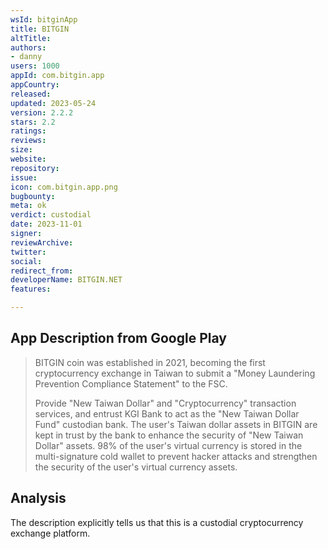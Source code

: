 ```yaml
---
wsId: bitginApp
title: BITGIN
altTitle: 
authors:
- danny
users: 1000
appId: com.bitgin.app
appCountry: 
released: 
updated: 2023-05-24
version: 2.2.2
stars: 2.2
ratings: 
reviews: 
size: 
website: 
repository: 
issue: 
icon: com.bitgin.app.png
bugbounty: 
meta: ok
verdict: custodial
date: 2023-11-01
signer: 
reviewArchive: 
twitter: 
social: 
redirect_from: 
developerName: BITGIN.NET
features: 

---
```


## App Description from Google Play

> BITGIN coin was established in 2021, becoming the first cryptocurrency exchange in Taiwan to submit a "Money Laundering Prevention Compliance Statement" to the FSC.
>
> Provide "New Taiwan Dollar" and "Cryptocurrency" transaction services, and entrust KGI Bank to act as the "New Taiwan Dollar Fund" custodian bank. The user's Taiwan dollar assets in BITGIN are kept in trust by the bank to enhance the security of "New Taiwan Dollar" assets. 98% of the user's virtual currency is stored in the multi-signature cold wallet to prevent hacker attacks and strengthen the security of the user's virtual currency assets.

## Analysis 

The description explicitly tells us that this is a custodial cryptocurrency exchange platform. 